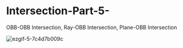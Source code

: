 # Intersection-Part-5-
OBB-OBB Intersection, Ray-OBB Intersection, Plane-OBB Intersection

![ezgif-5-7c4d7b009c](https://user-images.githubusercontent.com/65425355/173335224-ba5e8307-db78-4660-aa44-a409c0d6746d.gif)
